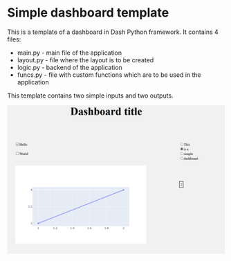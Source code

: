 # Simple dashboard template

This is a template of a dashboard in Dash Python framework. It contains 4 files:

- main.py - main file of the application
- layout.py - file where the layout is to be created
- logic.py - backend of the application
- funcs.py - file with custom functions which are to be used in the application



This template contains two simple inputs and two outputs.

![img](img.png)